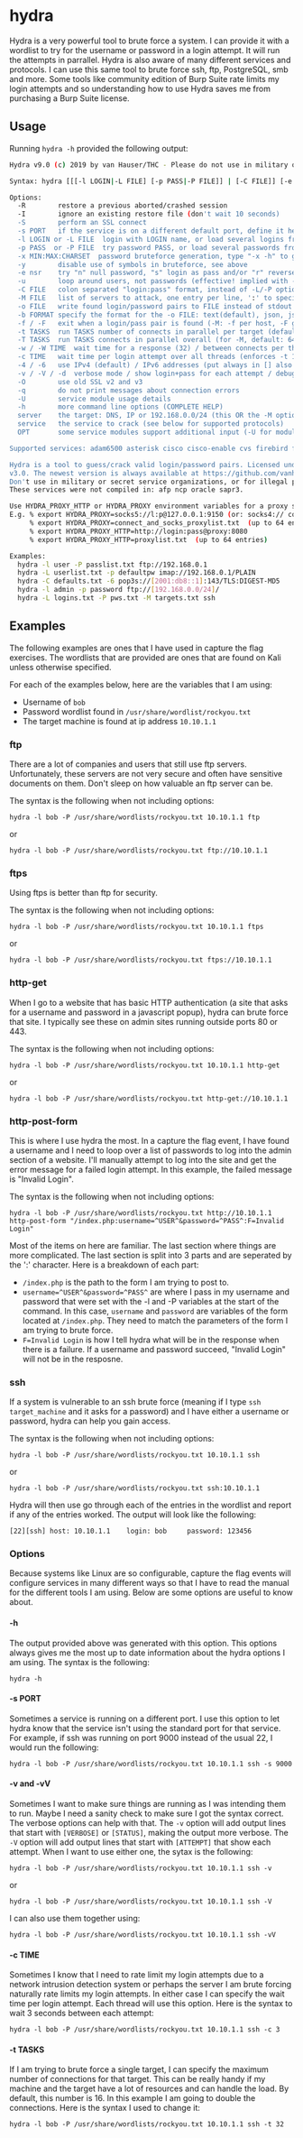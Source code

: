 # hydra

Hydra is a very powerful tool to brute force a system. I can provide it with a wordlist to try for the username or password in a login attempt. It will run the attempts in parrallel. Hydra is also aware of many different services and protocols. I can use this same tool to brute force ssh, ftp, PostgreSQL, smb and more. Some tools like community edition of Burp Suite rate limits my login attempts and so understanding how to use Hydra saves me from purchasing a Burp Suite license.

## Usage

Running `hydra -h` provided the following output:

```bash
Hydra v9.0 (c) 2019 by van Hauser/THC - Please do not use in military or secret service organizations, or for illegal purposes.

Syntax: hydra [[[-l LOGIN|-L FILE] [-p PASS|-P FILE]] | [-C FILE]] [-e nsr] [-o FILE] [-t TASKS] [-M FILE [-T TASKS]] [-w TIME] [-W TIME] [-f] [-s PORT] [-x MIN:MAX:CHARSET] [-c TIME] [-ISOuvVd46] [service://server[:PORT][/OPT]]

Options:
  -R        restore a previous aborted/crashed session
  -I        ignore an existing restore file (don't wait 10 seconds)
  -S        perform an SSL connect
  -s PORT   if the service is on a different default port, define it here
  -l LOGIN or -L FILE  login with LOGIN name, or load several logins from FILE
  -p PASS  or -P FILE  try password PASS, or load several passwords from FILE
  -x MIN:MAX:CHARSET  password bruteforce generation, type "-x -h" to get help
  -y        disable use of symbols in bruteforce, see above
  -e nsr    try "n" null password, "s" login as pass and/or "r" reversed login
  -u        loop around users, not passwords (effective! implied with -x)
  -C FILE   colon separated "login:pass" format, instead of -L/-P options
  -M FILE   list of servers to attack, one entry per line, ':' to specify port
  -o FILE   write found login/password pairs to FILE instead of stdout
  -b FORMAT specify the format for the -o FILE: text(default), json, jsonv1
  -f / -F   exit when a login/pass pair is found (-M: -f per host, -F global)
  -t TASKS  run TASKS number of connects in parallel per target (default: 16)
  -T TASKS  run TASKS connects in parallel overall (for -M, default: 64)
  -w / -W TIME  wait time for a response (32) / between connects per thread (0)
  -c TIME   wait time per login attempt over all threads (enforces -t 1)
  -4 / -6   use IPv4 (default) / IPv6 addresses (put always in [] also in -M)
  -v / -V / -d  verbose mode / show login+pass for each attempt / debug mode 
  -O        use old SSL v2 and v3
  -q        do not print messages about connection errors
  -U        service module usage details
  -h        more command line options (COMPLETE HELP)
  server    the target: DNS, IP or 192.168.0.0/24 (this OR the -M option)
  service   the service to crack (see below for supported protocols)
  OPT       some service modules support additional input (-U for module help)

Supported services: adam6500 asterisk cisco cisco-enable cvs firebird ftp[s] http[s]-{head|get|post} http[s]-{get|post}-form http-proxy http-proxy-urlenum icq imap[s] irc ldap2[s] ldap3[-{cram|digest}md5][s] memcached mongodb mssql mysql nntp oracle-listener oracle-sid pcanywhere pcnfs pop3[s] postgres radmin2 rdp redis rexec rlogin rpcap rsh rtsp s7-300 sip smb smtp[s] smtp-enum snmp socks5 ssh sshkey svn teamspeak telnet[s] vmauthd vnc xmpp

Hydra is a tool to guess/crack valid login/password pairs. Licensed under AGPL
v3.0. The newest version is always available at https://github.com/vanhauser-thc/thc-hydra
Don't use in military or secret service organizations, or for illegal purposes.
These services were not compiled in: afp ncp oracle sapr3.

Use HYDRA_PROXY_HTTP or HYDRA_PROXY environment variables for a proxy setup.
E.g. % export HYDRA_PROXY=socks5://l:p@127.0.0.1:9150 (or: socks4:// connect://)
     % export HYDRA_PROXY=connect_and_socks_proxylist.txt  (up to 64 entries)
     % export HYDRA_PROXY_HTTP=http://login:pass@proxy:8080
     % export HYDRA_PROXY_HTTP=proxylist.txt  (up to 64 entries)

Examples:
  hydra -l user -P passlist.txt ftp://192.168.0.1
  hydra -L userlist.txt -p defaultpw imap://192.168.0.1/PLAIN
  hydra -C defaults.txt -6 pop3s://[2001:db8::1]:143/TLS:DIGEST-MD5
  hydra -l admin -p password ftp://[192.168.0.0/24]/
  hydra -L logins.txt -P pws.txt -M targets.txt ssh
```

## Examples

The following examples are ones that I have used in capture the flag exercises. The wordlists that are provided are ones that are found on Kali unless otherwise specified.

For each of the examples below, here are the variables that I am using:

- Username of `bob`
- Password wordlist found in `/usr/share/wordlist/rockyou.txt`
- The target machine is found at ip address `10.10.1.1`

### ftp

There are a lot of companies and users that still use ftp servers. Unfortunately, these servers are not very secure and often have sensitive documents on them. Don't sleep on how valuable an ftp server can be.

The syntax is the following when not including options:

`hydra -l bob -P /usr/share/wordlists/rockyou.txt 10.10.1.1 ftp`

or

`hydra -l bob -P /usr/share/wordlists/rockyou.txt ftp://10.10.1.1`

### ftps

Using ftps is better than ftp for security.

The syntax is the following when not including options:

`hydra -l bob -P /usr/share/wordlists/rockyou.txt 10.10.1.1 ftps`

or

`hydra -l bob -P /usr/share/wordlists/rockyou.txt ftps://10.10.1.1`

### http-get

When I go to a website that has basic HTTP authentication (a site that asks for a username and password in a javascript popup), hydra can brute force that site. I typically see these on admin sites running outside ports 80 or 443.

The syntax is the following when not including options:

`hydra -l bob -P /usr/share/wordlists/rockyou.txt 10.10.1.1 http-get`

or

`hydra -l bob -P /usr/share/wordlists/rockyou.txt http-get://10.10.1.1`

### http-post-form

This is where I use hydra the most. In a capture the flag event, I have found a username and I need to loop over a list of passwords to log into the admin section of a website. I'll manually attempt to log into the site and get the error message for a failed login attempt. In this example, the failed message is "Invalid Login".

The syntax is the following when not including options:

`hydra -l bob -P /usr/share/wordlists/rockyou.txt http://10.10.1.1 http-post-form "/index.php:username=^USER^&password=^PASS^:F=Invalid Login"`

Most of the items on here are familiar. The last section where things are more complicated. The last section is split into 3 parts and are seperated by the ':' character. Here is a breakdown of each part:

- `/index.php` is the path to the form I am trying to post to.
- `username=^USER^&password=^PASS^` are where I pass in my username and password that were set with the -l and -P variables at the start of the command. In this case, `username` and `password` are variables of the form located at `/index.php`. They need to match the parameters of the form I am trying to brute force.
- `F=Invalid Login` is how I tell hydra what will be in the response when there is a failure. If a username and password succeed, "Invalid Login" will not be in the resposne.

### ssh

If a system is vulnerable to an ssh brute force (meaning if I type `ssh target_machine` and it asks for a password) and I have either a username or password, hydra can help you gain access.

The syntax is the following when not including options:

`hydra -l bob -P /usr/share/wordlists/rockyou.txt 10.10.1.1 ssh`

or

`hydra -l bob -P /usr/share/wordlists/rockyou.txt ssh:10.10.1.1`

Hydra will then use go through each of the entries in the wordlist and report if any of the entries worked. The output will look like the following:

`[22][ssh] host: 10.10.1.1    login: bob     password: 123456`

### Options

Because systems like Linux are so configurable, capture the flag events will configure services in many different ways so that I have to read the manual for the different tools I am using. Below are some options are useful to know about.

#### -h

The output provided above was generated with this option. This options always gives me the most up to date information about the hydra options I am using. The syntax is the following:

`hydra -h`

#### -s PORT

Sometimes a service is running on a different port. I use this option to let hydra know that the service isn't using the standard port for that service. For example, if ssh was running on port 9000 instead of the usual 22, I would run the following:

`hydra -l bob -P /usr/share/wordlists/rockyou.txt 10.10.1.1 ssh -s 9000`

#### -v and -vV

Sometimes I want to make sure things are running as I was intending them to run. Maybe I need a sanity check to make sure I got the syntax correct. The verbose options can help with that. The `-v` option will add output lines that start with `[VERBOSE]` or `[STATUS]`, making the output more verbose. The `-V` option will add output lines that start with `[ATTEMPT]` that show each attempt. When I want to use either one, the sytax is the following:

`hydra -l bob -P /usr/share/wordlists/rockyou.txt 10.10.1.1 ssh -v`

or

`hydra -l bob -P /usr/share/wordlists/rockyou.txt 10.10.1.1 ssh -V`

I can also use them together using:

`hydra -l bob -P /usr/share/wordlists/rockyou.txt 10.10.1.1 ssh -vV`

#### -c TIME

Sometimes I know that I need to rate limit my login attempts due to a network intrusion detection system or perhaps the server I am brute forcing naturally rate limits my login attempts. In either case I can specify the wait time per login attempt. Each thread will use this option. Here is the syntax to wait 3 seconds between each attempt:

`hydra -l bob -P /usr/share/wordlists/rockyou.txt 10.10.1.1 ssh -c 3`

#### -t TASKS

If I am trying to brute force a single target, I can specify the maximum number of connections for that target. This can be really handy if my machine and the target have a lot of resources and can handle the load. By default, this number is 16. In this example I am going to double the connections. Here is the syntax I used to change it:

`hydra -l bob -P /usr/share/wordlists/rockyou.txt 10.10.1.1 ssh -t 32`